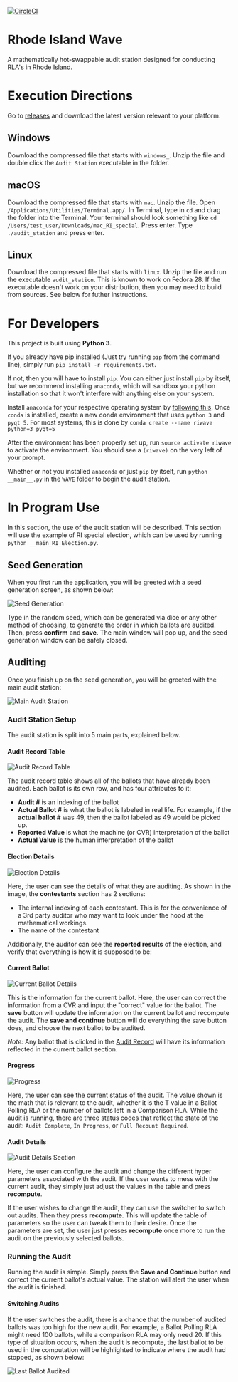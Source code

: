 [![CircleCI](https://circleci.com/gh/zperumal/RIWAVE.svg?style=svg)](https://circleci.com/gh/zperumal/RIWAVE)
# Rhode Island Wave
A mathematically hot-swappable audit station designed for conducting RLA's in 
Rhode Island.

# Execution Directions

Go to [releases](https://github.com/agupta231/RIWAVE/releases) and download the latest
version relevant to your platform. 

## Windows

Download the compressed file that starts with `windows_`. Unzip the file and double click
the `Audit Station` executable in the folder.

## macOS

Download the compressed file that starts with `mac`. Unzip the file. Open
`/Applications/Utilities/Terminal.app/`. In Terminal, type in `cd` and drag the folder into
the Terminal. Your terminal should look something like `cd 
/Users/test_user/Downloads/mac_RI_special`. Press enter. Type `./audit_station` and press
enter.

## Linux

Download the compressed file that starts with `linux`. Unzip the file and run the executable
`audit_station`. This is known to work on Fedora 28. If the executable doesn't work on your
distribution, then you may need to build from sources. See below for futher instructions.

# For Developers
This project is built using **Python 3**. 

If you already have pip installed (Just try running `pip` from the command line), simply 
run `pip install -r requirements.txt`. 

If not, then you will have to install `pip`. You can either just install `pip` by itself,
but we recommend installing `anaconda`, which will sandbox your python installation so that
it won't interfere with anything else on your system. 

Install `anaconda` for your respective operating system by [following this](https://conda.io/docs/user-guide/install/index.html#regular-installation). Once `conda` is installed, create a new conda environment that
 uses `python 3` and `pyqt 5`. For most systems, this is done by `conda create --name
 riwave python=3 pyqt=5`

After the environment has been properly set up, run `source activate riwave` to activate
the environment. You should see a `(riwave)` on the very left of your prompt.

Whether or not you installed `anaconda` or just `pip` by itself, run `python __main__.py` 
in the `WAVE` folder to begin the audit station.

# In Program Use
In this section, the use of the audit station will be described. This section will use the
example of RI special election, which can be used by running `python __main_RI_Election.py`.

## Seed Generation
When you first run the application, you will be greeted with a seed generation screen, as
shown below:

![Seed Generation][seed_gen]

Type in the random seed, which can be generated via dice or any other method of choosing, to
generate the order in which ballots are audited. Then, press **confirm** and **save**. The
main window will pop up, and the seed generation window can be safely closed.

## Auditing
Once you finish up on the seed generation, you will be greeted with the main audit station:

![Main Audit Station][station_main]

### Audit Station Setup

The audit station is split into 5 main parts, explained below.

#### Audit Record Table

![Audit Record Table][station_audit_table]

The audit record table shows all of the ballots that have already been audited. Each ballot
is its own row, and has four attributes to it:

* **Audit #** is an indexing of the ballot
* **Actual Ballot #** is what the ballot is labeled in real life. For example, if the **actual ballot #** was 49, then the ballot labeled as 49 would be picked up.
* **Reported Value** is what the machine (or CVR) interpretation of the ballot
* **Actual Value** is the human interpretation of the ballot

#### Election Details

![Election Details][station_ele_details]

Here, the user can see the details of what they are auditing. As shown in the image, the
**contestants** section has 2 sections: 

* The internal indexing of each contestant. This is for the convenience of a 3rd party
  auditor who may want to look under the hood at the mathematical workings.
* The name of the contestant

Additionally, the auditor can see the **reported results** of the election, and verify that
everything is how it is supposed to be:

#### Current Ballot

![Current Ballot Details][station_current_ballot]

This is the information for the current ballot. Here, the user can correct the information
from a CVR and input the "correct" value for the ballot. The **save** button will update the
information on the current ballot and recompute the audit. The **save and continue** button
will do everything the save button does, and choose the next ballot to be audited.

*Note:* Any ballot that is clicked in the [Audit Record](#audit-record-table) will have its
information reflected in the current ballot section.

#### Progress

![Progress][station_progress]

Here, the user can see the current status of the audit. The value shown is the math that is
relevant to the audit, whether it is the T value in a Ballot Polling RLA or the number of
ballots left in a Comparison RLA. While the audit is running, there are three status codes
that reflect the state of the audit: `Audit Complete`, `In Progress`, or `Full Recount
Required`.

#### Audit Details

![Audit Details Section][station_audit_details]

Here, the user can configure the audit and change the different hyper parameters associated
with the audit. If the user wants to mess with the current audit, they simply just adjust
the values in the table and press **recompute**. 

If the user wishes to change the audit, they can use the switcher to switch out audits. 
Then they press **recompute**. This will update the table of parameters so the user can
tweak them to their desire. Once the parameters are set, the user just presses **recompute**
once more to run the audit on the previously selected ballots.

### Running the Audit

Running the audit is simple. Simply press the **Save and Continue** button and correct the
current ballot's actual value. The station will alert the user when the audit is finished.

#### Switching Audits

If the user switches the audit, there is a chance that the number of audited ballots was too
high for the new audit. For example, a Ballot Polling RLA might need 100 ballots, while a 
comparison RLA may only need 20. If this type of situation occurs, when the audit is
recompute, the last ballot to be used in the computation will be highlighted to indicate
where the audit had stopped, as shown below:

![Last Ballot Audited][last_ballot]


[seed_gen]: https://imgur.com/25G2mwG.png "Seed Generation"
[station_main]: https://imgur.com/MpwTU5B.png "Main Screen"
[station_audit_table]: https://imgur.com/kz6U8dQ.png "Audit Table"
[station_ele_details]: https://imgur.com/92cT38l.png "Election Details"
[station_current_ballot]: https://imgur.com/HJEAIs5.png "Current Ballot"
[station_progress]: https://imgur.com/Mgviij9.png "Progress"
[station_audit_details]: https://imgur.com/ckT2KtO.png "Audit Details"
[last_ballot]: https://imgur.com/5n2b5sJ.png "Switching Settings"
